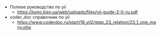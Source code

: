 - Полное руководство по yii
	- https://lumo.kiev.ua/web/uploads/files/yii-guide-2-0-ru.pdf
- coder_doc справочник по yii
	- https://www.coderdoc.ru/start/18_yii2/step_23_relation/23_1_one_many.php
